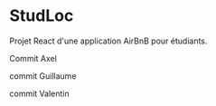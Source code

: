 # StudLoc
Projet React d'une application AirBnB pour étudiants.

Commit Axel

commit Guillaume

commit Valentin
